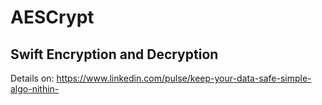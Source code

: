 # AESCrypt
## Swift Encryption and Decryption

Details on: 
https://www.linkedin.com/pulse/keep-your-data-safe-simple-algo-nithin-
